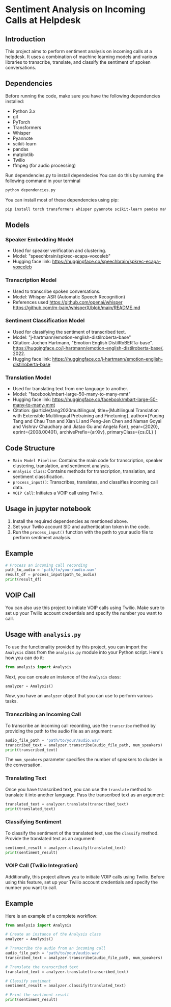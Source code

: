 # Sentiment Analysis on Incoming Calls at Helpdesk

## Introduction
This project aims to perform sentiment analysis on incoming calls at a helpdesk. It uses a combination of machine learning models and various libraries to transcribe, translate, and classify the sentiment of spoken conversations.

## Dependencies
Before running the code, make sure you have the following dependencies installed:
- Python 3.x
- git
- PyTorch
- Transformers
- Whisper
- Pyannote
- scikit-learn
- pandas
- matplotlib
- Twilio
- ffmpeg (for audio processing)

Run dependencies.py to install dependecies
You can do this by running the following command in your terminal
```bash
python dependencies.py
```

You can install most of these dependencies using pip:
```bash
pip install torch transformers whisper pyannote scikit-learn pandas matplotlib twilio
```

## Models
### Speaker Embedding Model
- Used for speaker verification and clustering.
- Model: "speechbrain/spkrec-ecapa-voxceleb"
- Hugging face link: https://huggingface.co/speechbrain/spkrec-ecapa-voxceleb

### Transcription Model
- Used to transcribe spoken conversations.
- Model: Whisper ASR (Automatic Speech Recognition)
- References used
  	https://github.com/openai/whisper
 	https://github.com/m-bain/whisperX/blob/main/README.md
 	
### Sentiment Classification Model
- Used for classifying the sentiment of transcribed text.
- Model: "j-hartmann/emotion-english-distilroberta-base"
- Citation: Jochen Hartmann, "Emotion English DistilRoBERTa-base". https://huggingface.co/j-hartmann/emotion-english-distilroberta-base/, 2022.
- Hugging face link: https://huggingface.co/j-hartmann/emotion-english-distilroberta-base

### Translation Model
- Used for translating text from one language to another.
- Model: "facebook/mbart-large-50-many-to-many-mmt"
- Hugging face link: https://huggingface.co/facebook/mbart-large-50-many-to-many-mmt
- Citation: @article{tang2020multilingual,
    title={Multilingual Translation with Extensible Multilingual Pretraining and Finetuning},
    author={Yuqing Tang and Chau Tran and Xian Li and Peng-Jen Chen and Naman Goyal and Vishrav Chaudhary and Jiatao Gu and Angela Fan},
    year={2020},
    eprint={2008.00401},
    archivePrefix={arXiv},
    primaryClass={cs.CL}
}

## Code Structure
- `Main Model Pipeline`: Contains the main code for transcription, speaker clustering, translation, and sentiment analysis.
- `Analysis Class`: Contains methods for transcription, translation, and sentiment classification.
- `process_input()`: Transcribes, translates, and classifies incoming call data.
- `VOIP Call`: Initiates a VOIP call using Twilio.

## Usage in jupyter notebook
1. Install the required dependencies as mentioned above.
2. Set your Twilio account SID and authentication token in the code.
3. Run the `process_input()` function with the path to your audio file to perform sentiment analysis.

## Example
```python
# Process an incoming call recording
path_to_audio = 'path/to/your/audio.wav'
result_df = process_input(path_to_audio)
print(result_df)
```
## VOIP Call
You can also use this project to initiate VOIP calls using Twilio. Make sure to set up your Twilio account credentials and specify the number you want to call.

## Usage with `analysis.py`

To use the functionality provided by this project, you can import the `Analysis` class from the `analysis.py` module into your Python script. Here's how you can do it:

```python
from analysis import Analysis
```

Next, you can create an instance of the `Analysis` class:

```python
analyzer = Analysis()
```

Now, you have an `analyzer` object that you can use to perform various tasks.

### Transcribing an Incoming Call

To transcribe an incoming call recording, use the `transcribe` method by providing the path to the audio file as an argument:

```python
audio_file_path = 'path/to/your/audio.wav'
transcribed_text = analyzer.transcribe(audio_file_path, num_speakers)
print(transcribed_text)
```

The `num_speakers` parameter specifies the number of speakers to cluster in the conversation.

### Translating Text

Once you have transcribed text, you can use the `translate` method to translate it into another language. Pass the transcribed text as an argument:

```python
translated_text = analyzer.translate(transcribed_text)
print(translated_text)
```

### Classifying Sentiment

To classify the sentiment of the translated text, use the `classify` method. Provide the translated text as an argument:

```python
sentiment_result = analyzer.classify(translated_text)
print(sentiment_result)
```

### VOIP Call (Twilio Integration)

Additionally, this project allows you to initiate VOIP calls using Twilio. Before using this feature, set up your Twilio account credentials and specify the number you want to call.

## Example
Here is an example of a complete workflow:

```python
from analysis import Analysis

# Create an instance of the Analysis class
analyzer = Analysis()

# Transcribe the audio from an incoming call
audio_file_path = 'path/to/your/audio.wav'
transcribed_text = analyzer.transcribe(audio_file_path, num_speakers)

# Translate the transcribed text
translated_text = analyzer.translate(transcribed_text)

# Classify sentiment
sentiment_result = analyzer.classify(translated_text)

# Print the sentiment result
print(sentiment_result)
```




